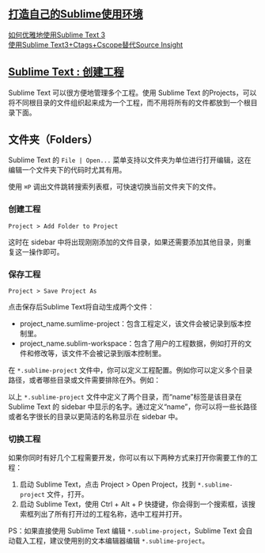 ## [打造自己的Sublime使用环境](http://www.codesec.net/view/165691.html)
[如何优雅地使用Sublime Text 3](http://www.jianshu.com/p/3cb5c6f2421c)  
[使用Sublime Text3+Ctags+Cscope替代Source Insight](https://www.zybuluo.com/lanxinyuchs/note/33551)  

## [Sublime Text : 创建工程](http://www.cnblogs.com/bluestorm/p/4768383.html)
Sublime Text 可以很方便地管理多个工程。使用 Sublime Text 的Projects，可以将不同根目录的文件组织起来成为一个工程，而不用将所有的文件都放到一个根目录下面。

## 文件夹（Folders）
Sublime Text 的 `File | Open...` 菜单支持以文件夹为单位进行打开编辑，这在编辑一个文件夹下的代码时尤其有用。

使用 `⌘P` 调出文件跳转搜索列表框，可快速切换当前文件夹下的文件。

### 创建工程

	Project > Add Folder to Project

这时在 sidebar 中将出现刚刚添加的文件目录，如果还需要添加其他目录，则重复这一操作即可。

### 保存工程

	Project > Save Project As

点击保存后Sublime Text将自动生成两个文件：

- project_name.sumlime-project：包含工程定义，该文件会被记录到版本控制里。  
- project_name.sublim-workspace：包含了用户的工程数据，例如打开的文件和修改等，该文件不会被记录到版本控制里。

在 `*.sublime-project` 文件中，你可以定义工程配置。例如你可以定义多个目录路径，或者哪些目录或文件需要排除在外。例如：

以上 `*.sublime-project` 文件中定义了两个目录，而“name”标签是该目录在 Sublime Text 的 sidebar 中显示的名字。通过定义“name”，你可以将一些长路径或者名字很长的目录以更简洁的名称显示在 sidebar 中。

### 切换工程
如果你同时有好几个工程需要开发，你可以有以下两种方式来打开你需要工作的工程：

1. 启动 Sublime Text，点击 Project > Open Project，找到 `*.sublime-project` 文件，打开。  
2. 启动 Sublime Text，使用 Ctrl + Alt + P 快捷键，你会得到一个搜索框，该搜索框列出了所有打开过的工程名称，选中工程并打开。

PS：如果直接使用 Sublime Text 编辑 `*.sublime-project`，Sublime Text 会自动载入工程，建议使用别的文本编辑器编辑 `*.sublime-project`。


